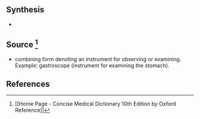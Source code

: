 ## Synthesis
- 
## Source [^1]
- combining form denoting an instrument for observing or examining. Example: gastroscope (instrument for examining the stomach).
## References

[^1]: [[Home Page - Concise Medical Dictionary 10th Edition by Oxford Reference]]